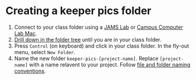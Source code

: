# Creating a keeper pics folder

1. Connect to your class folder using a [JAMS Lab](https://jjloomis.gitbooks.io/file-and-folder-management/content/connecting-in-jams-lab.html) or [Campus Computer Lab Mac](https://jjloomis.gitbooks.io/file-and-folder-management/content/connecting-in-ccl.html).
2. [Drill down in the folder tree](https://jjloomis.gitbooks.io/file-and-folder-management/content/navigating-folder-tree.html) until you are in your class folder.
3. Press `Control` \(on keyboard\) and click in your class folder. In the fly-out menu, select `New Folder`.
4. Name the new folder `keeper-pics-[project-name]`. Replace `[project-name]` with a name relavent to your project. Follow [file and folder naming conventions](https://jjloomis.gitbooks.io/file-and-folder-management/content/file-and-folder-naming-conventions.html).

